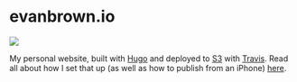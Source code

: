 # evanbrown.io
![](https://travis-ci.org/evandbrown/evanbrown.io.svg)

My personal website, built with [Hugo](https://gohugo.io) and deployed to [S3](https://aws.amazon.com/s3) with [Travis](https://travisci.org). Read all about how I set that up (as well as how to publish from an iPhone) [here](http://evanbrown.io/post/hugo-on-the-go/).

